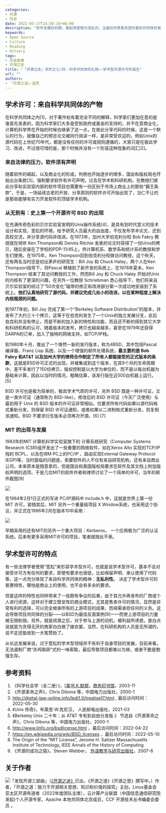 ```yaml
---
categories:
- 开源
- 历史
date: 2022-05-17T14:50:16+08:00
description: "软件发展的初期，看起来是极为混乱的，当最后的黑客失望的看到共同体的衰落之时，处于这个共同体的人却选择了继承和发扬科学的精神，仍然让一些项目延续，并选择了和时代同时进步的方式来声明自己的作品，保持学术传统，保持开放和共享，保持最大化受众享用。"
keywords:
- Open Source
- Culture
- Reading
- Hitsory
tags:
- 历史故事
- 开源之史
title: "「开源之史」系列之七/四：科学共同体的礼物——学术型开源许可的诞生"
url: ""
authors:
- 「开源之道」·适兕
---
```


## 学术许可：来自科学共同体的产物

在科学共同体之内[1]，对于著作权有着完全不同的解释，科学家们更加在意的是谁首先发表的，因为科学家们大多是受到政府或基金的支持的，并不在意商业化，计算机科学界在开始的时候也继承了这一点，在彼此分享代码的时候，这是一个默认的行为，就像自己的预览论文被同行阅读一样，是非常受欢迎的，例如Unix的源代码在上世纪70年代，都是没有任何的许可或规则遵循的，大家只是在彼此学习、改进，不过很可惜的是，那个时候并没有一个形容这种现象的词汇[2]。

### 来自法律的压力，软件须有声明

随着软件的崛起，以及商业化的形成，判例也开始逐步的增多，国会和版权局也开始出台条款[3]，强制要求软件有许可声明，过去在学术和科研机构，在教授们彼此分享和实验室内部的软件项目也需要有一份区别于市场上商业上的那些“霸王条款”，于是，一场延续古老的开放、分享原则的软件许可开始出现了，当仁不让的是那些能够有实力开发软件的顶级学术机构。

### 从无到有：史上第一个开源许可 BSD 的出现

在充满传奇色彩的贝尔实验室发明的Unix操作系统[4]，是具有划时代意义的技术设计和实现，宽松的环境，给予研究人员最大的自由度，不仅发布学术论文，还到高校交流，并分享源代码并改进。在1973年，加州大学伯克利分校 Bob Fabry 教授就在倾听 Ken Thompson和 Dennis Ritchie 发表的论文时获得了一份Unix的拷贝，随后安装在了学校的PDP-11/45上，供计算机系、数学系和统计系的教授和学生们使用。在1975年，Ken Thompson回到伯克利分校做访问教授，这个秋天，还有两名当时还是初出茅庐的研究生：Bill Joy 和 Chuck Haley，两个人在Ken Thompson指导下，将Pascal 移植到了新开发的系统上，在1976年夏末，Ken Thompson 结束了其访问教授的工作，然而Bill Joy 和 Chuck Haley 开始对Unix的内核有了更深的兴趣，在另外一位教授 Schriebman 悉心指导下，他们将来自贝尔实验室的经过了“50次变化”磁带的修正和改进部分第一次成功地安装到了系统上。**他们认真地研究了源代码，并建议完成几处小的改进，以在某种程度上解决内核瓶颈的问题。**

到1977年初，Bill Joy 完成了第一个“Berkeley Software Distribution”的版本，并发布了大约三十个拷贝，这等于在伯克利发生了一个Unix的独立发展分支，此后伯克利并没有停止，而是不断的加入新的特性和功能，而且还不断的得到其它大学和科研机构的认可，随着版本的发布，拷贝也越来越多，甚至在1979年还获得DARPA的订单，加入了独特的网络支持，如TCP/IP栈。

到1980年十月，推出了一个焕然一新的发行版本，称为4BSD，其中包括Pascal编译器、Franz Lisp 系统、以及一个增强的邮件处理系统，**最主要的是 Bob Fabry 和AT&T 以及加州大学的律师合作制定了所有人都能接受的正式版本的条款**，这就是BSD许可正式的出现，并被集成到这个版本，在其9个月的生命周期中，差不多发行了150份拷贝，版权控制是以大学为单位的，而不是以每台机器为基础来计算，因此以当时的情况，粗略估算，该发行版在近500台机器上运行。[5]

BSD 许可也是极为简单的，极具学术气质的许可，另外 BSD 既是一种许可证，又是一类许可证（通常称为 BSD-like）。修改后的 BSD 许可证（今天广泛使用）与最初用于 Unix 的 BSD 版本的许可证非常相似。仅要求所有代码如果以源代码格式重新分发，则保留 BSD 许可证通知，或者如果以二进制格式重新分发，则复制该通知。BSD 不要求衍生版本必须再次开源。[6] [7]

### MIT 的出现与发展

1983年的MIT 计算机科学实验室旗下的 计算系统研究（Computer Systems Research (CSR)组开发出了一些重要的网络软件，如在Xerox Alto 实现的TCP/IP 栈的 BCPL、以及在IBM PC上的PC/IP 、路由实现External Gateway Protocol (EGP)等，当时面临的问题是，索要软件的人不仅有来自研究机构，还有来自商业公司，本来原本是随意拿的，但是国会和美国版权局要求在软件及其文档上附加版权声明的选项。于是几位MIT的软件作者和律师讨论了一个简单的许可，当年的邮件截图[9]

![](/posts/history-of-open-source/posts/history-of-open-source/medias/mit-license-draft.png )

在1984年2月1日正式的写进 PC/IP源码中 include.h  中，这就是世界上第一份 MIT 许可，紧随其后，MIT 另外一个重量级项目 X Window系统，也采用这个协议，并正式在1986年2月在版本10中采用：

![](/posts/history-of-open-source/posts/history-of-open-source/medias/mit-license-second-for-x-window.png)

早期采用的还有MIT的另外一个重大项目：Kerberos， 一个应用极为广泛的认证系统。后来有更多采用MIT许可的项目，笔者就按此不表。

## 学术型许可的特点

有一些法律学者使用“宽松”来形容学术型许可，也就是说学术型许可，基本不会对接受许可方有任何的要求，即使有要求也很低，比如保留声明、承认使用了代码等，这一点充分体现了来自科学共同体的精神：**无私利性**。  决定了学术型许可的普惠特性，哪怕是商业上的使用，也不会有多余的要求。

但是这样的特性也同样带来了一些颇有争议的后果，由于其允许再发布的厂商或个人进行闭源，这样对于建立壁垒性的商业模式，尤其是售卖许可的情况，显然是非常有利的选择，可以完全继承所有的上游项目的成果，而毋需承担任何的义务。这会导致项目共同体的分裂——以BSD为最佳反面案例[9]——而使上游项目的力量被无限削弱。另外，就是闭源之后，对于参与上游的动机，被利益所诱惑，直白点说就是为贪得无厌的商家白白做了嫁衣裳，当然，在科研机构的人员是无所谓的，说不定还能收到一大笔赞助了。

从长远发展来说，过于宽松的学术型领域并不有利于自身项目的发展，目前来看，无法遏制厂商“杀鸡取卵”式的一味索取，最后导致项目都难以为继，或者干脆是勉强生存。

## 参考资料

1. 《科学社会学（全二册）》，[[美\]R.K.默顿](https://book.douban.com/search/R.K.默顿)，[商务印书馆](https://book.douban.com/press/2851)，2003-11
2. 《开源革命之声》，Chris Dibona 等，中国电力出版社，2000-1 
3. http://digital-law-online.info/lpdi1.0/treatise17.html , 最后访问时间：2022-05-30
4. 《Unix 传奇》，布莱恩·W.克尼汉， 人民邮电出版社，2021-03
5.  《Berkeley Unix 二十年：从 AT&T 专有到自由分发版 》 节选自《开源革命之声》，Chris Dibona 等，中国电力出版社，2000-1 
6. http://www.linfo.org/bsdlicense.html ，最后访问时间：2022-04-22
7. https://en.wikipedia.org/wiki/BSD_licenses ，最后访问时间：2022-05-10
8. The Origin of the “MIT License”, Jerome H. Saltzer Massachusetts Institute of Technology, IEEE Annals of the History of Computing
9.  《开源的成功之路》，Steven Webber， [外语教学与研究出版社](https://book.douban.com/press/2510)，2007-6

## 关于作者

![](/public/kuosi-face-of-os.png)「发现开源三部曲」（[《开源之迷》](posts/book-of-open-source/the-fascinating-of-open-source/)已出，《开源之道》《开源之思》撰写中。）作者，「开源之道：致力于开源相关思想、知识和价值的探究」主创，Linux基金会亚太区开源布道者（2022年度团队主席），云计算产业联盟（中国信息通信研究院发起)个人开源专家，Apache 本地共同体北京成员，CCF 开源技术丛书编委会委员 。
